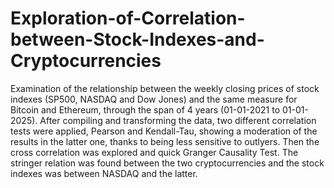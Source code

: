 # Exploration-of-Correlation-between-Stock-Indexes-and-Cryptocurrencies
Examination of the relationship between the weekly closing prices of stock indexes (SP500, NASDAQ and Dow Jones) and the same measure for Bitcoin and Ethereum, through the span of 4 years (01-01-2021 to 01-01-2025). After compiling and transforming the data, two different correlation tests were applied, Pearson and Kendall-Tau, showing a moderation of the results in the latter one, thanks to being less sensitive to outlyers. Then the cross correlation was explored and quick Granger Causality Test. 
The stringer relation was found between the two cryptocurrencies and the stock indexes was between NASDAQ and the latter.
